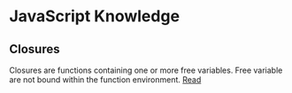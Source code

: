 # JavaScript Knowledge


## Closures

Closures are functions containing one or more free variables. Free variable are not bound within the function environment. [Read](https://leanpub.com/javascript-allonge/read#closures)
